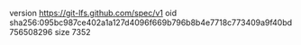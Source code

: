 version https://git-lfs.github.com/spec/v1
oid sha256:095bc987ce402a1a127d4096f669b796b8b4e7718c773409a9f40bd756508296
size 7352

